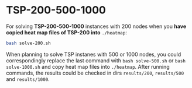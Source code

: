 # TSP-200-500-1000

For solving **TSP-200-500-1000** instances with 200 nodes when you **have copied heat map files of TSP-200 into** `./heatmap`:

```bash
bash solve-200.sh
```

When planning to solve TSP instanes with 500 or 1000 nodes, you could correspondingly replace the last command with `bash solve-500.sh` or `bash solve-1000.sh` and copy heat map files into `./heatmap`. After running commands, the results could be checked in dirs `results/200`, `results/500` and `results/1000`.
